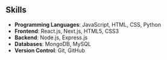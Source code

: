 ## Skills
- **Programming Languages**: JavaScript, HTML, CSS, Python
- **Frontend**: React.js, Next.js, HTML5, CSS3
- **Backend**: Node.js, Express.js
- **Databases**: MongoDB, MySQL
- **Version Control**: Git, GitHub
